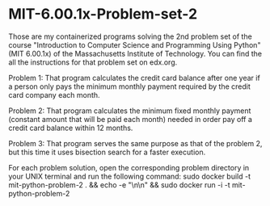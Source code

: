 # MIT-6.00.1x-Problem-set-2

Those are my containerized programs solving the 2nd problem set of the course "Introduction to Computer Science and Programming Using Python" (MIT 6.00.1x) of the Massachusetts Institute of Technology. You can find the all the instructions for that problem set on edx.org.

Problem 1:
That program calculates the credit card balance after one year if a person only pays the minimum monthly payment required by the credit card company each month.

Problem 2:
That program calculates the minimum fixed monthly payment (constant amount that will be paid each month) needed in order pay off a credit card balance within 12 months. 

Problem 3:
That program serves the same purpose as that of the problem 2, but this time it uses bisection search for a faster execution.

For each problem solution, open the corresponding problem directory in your UNIX terminal and run the following command:
sudo docker build -t mit-python-problem-2 . && echo -e "\n\n" && sudo docker run -i -t mit-python-problem-2
